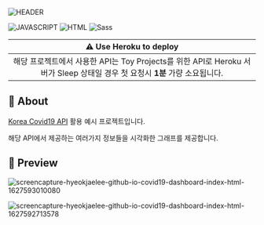 ![HEADER](https://capsule-render.vercel.app/api?type=rect&color=gradient&height=100&section=header&text=COVID-19%20Dashboard&fontSize=30&fontAlign=50&fontAlignY=50)

![JAVASCRIPT](https://img.shields.io/badge/Javascript-F7DF1E?style=flat-square&logo=Javascript&logoColor=black) ![HTML](https://img.shields.io/badge/HTML5-E34F26?style=flat-square&logo=html5&logoColor=white) ![Sass](https://img.shields.io/badge/Sass-CC6699?style=flat-square&logo=sass&logoColor=white)

| ⚠️ Use Heroku to deploy |
|:-----------------------:|
| 해당 프로젝트에서 사용한 API는 Toy Projects를 위한 API로 Heroku 서버가 Sleep 상태일 경우 첫 요청시 **1분** 가량 소요됩니다. |

## 📝 About

[Korea Covid19 API](https://github.com/HyeokjaeLee/covid19-api) 활용 예시 프로젝트입니다.

해당 API에서 제공하는 여러가지 정보들을 시각화한 그래프를 제공합니다.

## 📸 Preview
![screencapture-hyeokjaelee-github-io-covid19-dashboard-index-html-1627593010080](https://user-images.githubusercontent.com/71566740/127566336-eb8d7f0a-c01b-4dce-b8cd-a413f6faf29d.png)

![screencapture-hyeokjaelee-github-io-covid19-dashboard-index-html-1627592713578](https://user-images.githubusercontent.com/71566740/127566337-8aab6fba-6cc7-41bd-94c1-c2f56c888278.png)
